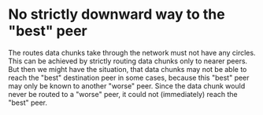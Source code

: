 # No strictly downward way to the "best" peer 

The routes data chunks take through the network must not have any circles. This can be
achieved by strictly routing data chunks only to nearer peers. But then we might have the
situation, that data chunks may not be able to reach the "best" destination peer in some
cases, because this "best" peer may only be known to another "worse" peer. Since the data
chunk would never be routed to a "worse" peer, it could not (immediately) reach the
"best" peer.
